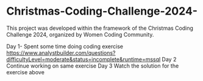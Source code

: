 # Christmas-Coding-Challenge-2024-
This project was developed within the framework of the Christmas Coding Challenge 2024, organized by Women Coding Community.

Day 1- 
Spent some time doing coding exercise 
https://www.analystbuilder.com/questions?difficultyLevel=moderate&status=incomplete&runtime=mssql
Day 2
Continue working on same exercise
Day 3
Watch the solution for the exercise above
